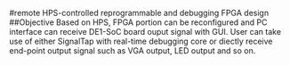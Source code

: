 #remote HPS-controlled reprogrammable and debugging FPGA design
##Objective
Based on HPS, FPGA portion can be reconfigured and PC interface can receive DE1-SoC board ouput signal with GUI. User can take use of either SignalTap with real-time debugging core or diectly receive end-point output signal such as VGA output, LED output and so on.
